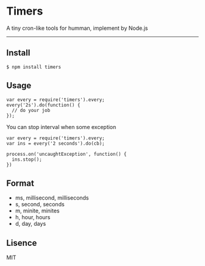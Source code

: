 # Timers

A tiny cron-like tools for humman, implement by Node.js

---

## Install

```
$ npm install timers
```

## Usage

```
var every = require('timers').every;
every('2s').do(function() {
  // do your job 
});
```

You can stop interval when some exception

```
var every = require('timers').every;
var ins = every('2 seconds').do(cb);

process.on('uncaughtException', function() {
  ins.stop();
})
```

## Format

- ms, millisecond, milliseconds
- s, second, seconds
- m, minite, minites
- h, hour, hours
- d, day, days

## Lisence

MIT

